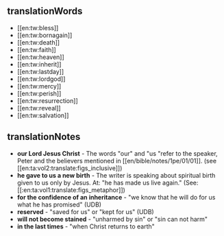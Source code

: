 ## translationWords

* [[en:tw:bless]]
* [[en:tw:bornagain]]
* [[en:tw:death]]
* [[en:tw:faith]]
* [[en:tw:heaven]]
* [[en:tw:inherit]]
* [[en:tw:lastday]]
* [[en:tw:lordgod]]
* [[en:tw:mercy]]
* [[en:tw:perish]]
* [[en:tw:resurrection]]
* [[en:tw:reveal]]
* [[en:tw:salvation]]

## translationNotes

* **our Lord Jesus Christ** - The words "our" and "us "refer to the speaker, Peter and the believers mentioned in [[en/bible/notes/1pe/01/01]]. (see [[en:ta:vol2:translate:figs_inclusive]])
* **he gave to us a new birth** - The writer is speaking about spiritual birth given to us only by Jesus. At: "he has made us live again." (See: [[:en:ta:vol1:translate:figs_metaphor]])
* **for the confidence of an inheritance** - "we know that he will do for us what he has promised" (UDB)
* **reserved** - "saved for us" or "kept for us" (UDB)
* **will not become stained** - "unharmed by sin" or "sin can not harm"
* **in the last times** - "when Christ returns to earth"

